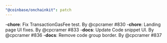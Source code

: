 ```yaml
---
"@coinbase/onchainkit": patch
---
```


-**chore**: Fix TransactionGasFee test. By @cpcramer #830
-**chore**: Landing page UI fixes. By @cpcramer #833
-**docs**: Update Code snippet UI. By @cpcramer #836
-**docs**: Remove code group border. By @cpcramer #837
